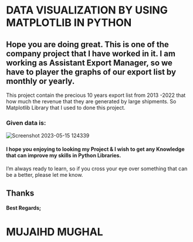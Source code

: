 # DATA VISUALIZATION BY USING MATPLOTLIB IN PYTHON
## Hope you are doing great. This is one of the company project that I have worked in it. I am working as Assistant Export Manager, so we have to player the graphs of our export list by monthly or yearly.
This project contain the precious 10 years export list from 2013 -2022 that how much the revenue that they are generated by large shipments. 
So Matplotlib Library that I used to done this project.

### Given data is:

![Screenshot 2023-05-15 124339](https://github.com/Mujahid-Mughal/barplot.py/assets/132846431/ec1e0aad-e831-4eff-b595-65ef055cdc3b)

#### I hope you enjoying to looking my Project & I wish to get any Knowledge that can improve my skills in Python Libraries.
I’m always ready to learn, so if you cross your eye over something that can be a better, please let me know.

## Thanks

#### Best Regards;

# MUJAIHD MUGHAL
